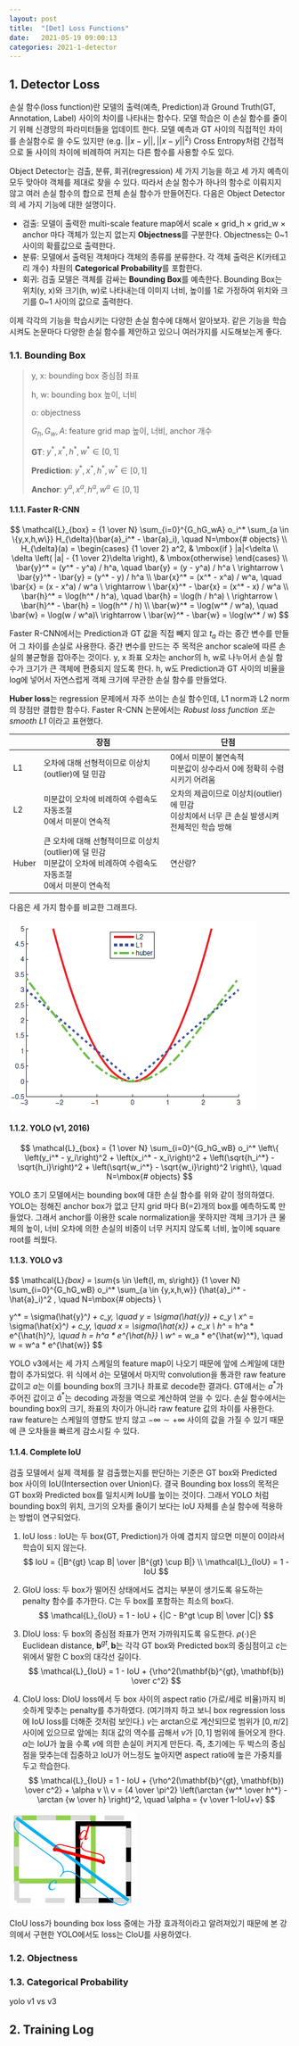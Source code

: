 ```yaml
---
layout: post
title:  "[Det] Loss Functions"
date:   2021-05-19 09:00:13
categories: 2021-1-detector
---
```




## 1. Detector Loss

손실 함수(loss function)란 모델의 출력(예측, Prediction)과 Ground Truth(GT, Annotation, Label) 사이의 차이를 나타내는 함수다. 모델 학습은 이 손실 함수를 줄이기 위해 신경망의 파라미터들을 업데이트 한다. 모델 예측과 GT 사이의 직접적인 차이를 손실함수로 쓸 수도 있지만 (e.g. $||x-y||, ||x-y||^2$) Cross Entropy처럼 간접적으로 둘 사이의 차이에 비례하여 커지는 다른 함수를 사용할 수도 있다. 

Object Detector는 검출, 분류, 회귀(regression) 세 가지 기능을 하고 세 가지 예측이 모두 맞아야 객체를 제대로 찾을 수 있다. 따라서 손실 함수가 하나의 함수로 이뤄지지 않고 여러 손실 함수의 합으로 전체 손실 함수가 만들어진다. 다음은 Object Detector의 세 가지 기능에 대한 설명이다.

- 검출: 모델이 출력한 multi-scale feature map에서 scale × grid_h × grid_w × anchor 마다 객체가 있는지 없는지 **Objectness**를 구분한다. Objectness는 0~1 사이의 확률값으로 출력한다.
- 분류: 모델에서 출력된 객체마다 객체의 종류를 분류한다. 각 객체 출력은 K(카테고리 개수) 차원의 **Categorical Probability**를 포함한다.
- 회귀: 검출 모델은 객체를 감싸는 **Bounding Box**를 예측한다. Bounding Box는 위치(y, x)와 크기(h, w)로 나타내는데 이미지 너비, 높이를 1로 가정하여 위치와 크기를 0~1 사이의 값으로 출력한다.

이제 각각의 기능을 학습시키는 다양한 손실 함수에 대해서 알아보자. 같은 기능을 학습시켜도 논문마다 다양한 손실 함수를 제안하고 있으니 여러가지를 시도해보는게 좋다.

### 1.1. Bounding Box

> y, x: bounding box 중심점 좌표
>
> h, w: bounding box 높이, 너비
>
> o: objectness
>
> $G_h, G_w, A$: feature grid map 높이, 너비, anchor 개수
>
> **GT**: $y^*, x^*, h^*, w^* \in [0, 1]$
>
> **Prediction**: $y^*, x^*, h^*, w^* \in [0, 1]$
>
> **Anchor**: $y^a, x^a, h^a, w^a \in [0, 1]$

#### 1.1.1. Faster R-CNN

$$
\mathcal{L}_{box} = {1 \over N} \sum_{i=0}^{G_hG_wA} o_i^* \sum_{a \in \{y,x,h,w\}} H_{\delta}(\bar{a}_i^* - \bar{a}_i), \quad N=\mbox{# objects} \\
H_{\delta}(a) = \begin{cases}
{1 \over 2} a^2, & \mbox{if } |a|<\delta \\
\delta \left( |a| - {1 \over 2}\delta \right), & \mbox{otherwise}
\end{cases} \\
\bar{y}^* = (y^* - y^a) / h^a, \quad \bar{y} = (y - y^a) / h^a \ \rightarrow \ \bar{y}^* - \bar{y} =  (y^* - y) / h^a \\
\bar{x}^* = (x^* - x^a) / w^a, \quad \bar{x} = (x - x^a) / w^a \ \rightarrow \ \bar{x}^* - \bar{x} =  (x^* - x) / w^a \\
\bar{h}^* = \log(h^* / h^a), \quad \bar{h} = \log(h / h^a) \ \rightarrow \ \bar{h}^* - \bar{h} = \log(h^* / h) \\
\bar{w}^* = \log(w^* / w^a), \quad \bar{w} = \log(w / w^a)\ \rightarrow \ \bar{w}^* - \bar{w} = \log(w^* / w)
$$

Faster R-CNN에서는 Prediction과 GT 값을 직접 빼지 않고 $t_a$ 라는 중간 변수를 만들어 그 차이를 손실로 사용한다. 중간 변수를 만드는 주 목적은 anchor scale에 따른 손실의 불균형을 잡아주는 것이다. y, x 좌표 오차는 anchor의 h, w로 나누어서 손실 함수가 크기가 큰 객체에 편중되지 않도록 한다. h, w도 Prediction과 GT 사이의 비율을 log에 넣어서 자연스럽게 객체 크기에 무관한 손실 함수를 만들었다.

**Huber loss**는 regression 문제에서 자주 쓰이는 손실 함수인데, L1 norm과 L2 norm의 장점만 결합한 함수다. Faster R-CNN 논문에서는 *Robust loss function 또는 smooth L1* 이라고 표현했다.

|       | 장점                                                         | 단점                                                         |
| ----- | ------------------------------------------------------------ | ------------------------------------------------------------ |
| L1    | 오차에 대해 선형적이므로 이상치(outlier)에 덜 민감           | 0에서 미분이 불연속적<br />미분값이 상수라서 0에 정확히 수렴시키기 어려움 |
| L2    | 미분값이 오차에 비례하여 수렴속도 자동조절<br />0에서 미분이 연속적 | 오차의 제곱이므로 이상치(outlier)에 민감<br />이상치에서 너무 큰 손실 발생시켜 전체적인 학습 방해 |
| Huber | 큰 오차에 대해 선형적이므로 이상치(outlier)에 덜 민감<br />미분값이 오차에 비례하여 수렴속도 자동조절<br />0에서 미분이 연속적 | 연산량?                                                      |

다음은 세 가지 함수를 비교한 그래프다.

![huber](../assets/detector/huber_loss.png)



#### 1.1.2. YOLO (v1, 2016)

$$
\mathcal{L}_{box} = {1 \over N} \sum_{i=0}^{G_hG_wB} o_i^* \left\{
\left(y_i^* - y_i\right)^2 + \left(x_i^* - x_i\right)^2 + 
\left(\sqrt{h_i^*} - \sqrt{h_i}\right)^2 + \left(\sqrt{w_i^*} - \sqrt{w_i}\right)^2
\right\}, \quad N=\mbox{# objects}
$$

YOLO 초기 모델에서는 bounding box에 대한 손실 함수를 위와 같이 정의하였다. YOLO는 정해진 anchor box가 없고 단지 grid 마다 B(=2)개의 box를 예측하도록 만들었다. 그래서 anchor를 이용한 scale normalization을 못하지만 객체 크기가 큰 물체의 높이, 너비 오차에 의한 손실의 비중이 너무 커지지 않도록 너비, 높이에 square root를 씌웠다.

#### 1.1.3. YOLO v3

$$
\mathcal{L}_{box} = \sum_{s \in \left\{l, m, s\right\}} {1 \over N} \sum_{i=0}^{G_hG_wB} o_i^*
\sum_{a \in \{y,x,h,w\}} (\hat{a}_i^* - \hat{a}_i)^2
, \quad N=\mbox{# objects} \\

y^* = \sigma(\hat{y}^*) + c_y, \quad y = \sigma(\hat{y}) + c_y \\
x^* = \sigma(\hat{x}^*) + c_y, \quad x = \sigma(\hat{x}) + c_x \\
h^* = h^a * e^{\hat{h}^*}, \quad h = h^a * e^{\hat{h}} \\
w^* = w_a * e^{\hat{w}^*}, \quad w = w^a * e^{\hat{w}}
$$

YOLO v3에서는 세 가지 스케일의 feature map이 나오기 때문에 앞에 스케일에 대한 합이 추가되었다. 위 식에서 $\hat{a}$는 모델에서 마지막 convolution을 통과한 raw feature 값이고 $a$는 이를 bounding box의 크기나 좌표로 decode한 결과다. GT에서는 $a^*$가 주어진 값이고 $\hat{a}^*$는 decoding 과정을 역으로 계산하여 얻을 수 있다. 손실 함수에서는 bounding box의 크기, 좌표의 차이가 아니라 raw feature 값의 차이를 사용한다.   raw feature는 스케일의 영향도 받지 않고 $-\infty \sim +\infty$ 사이의 값을 가질 수 있기 때문에 큰 오차들을 빠르게 감소시킬 수 있다.  

#### 1.1.4. Complete IoU

검출 모델에서 실제 객체를 잘 검출했는지를 판단하는 기준은 GT box와 Predicted box 사이의 IoU(Intersection over Union)다. 결국 Bounding box loss의 목적은 GT box와 Predicted box를 일치시켜 IoU를 높이는 것이다. 그래서 YOLO 처럼 bounding box의 위치, 크기의 오차를 줄이기 보다는 IoU 자체를 손실 함수에 적용하는 방법이 연구되었다. 

1. IoU loss : IoU는 두 box(GT, Prediction)가 아예 겹치지 않으면 미분이 0이라서 학습이 되지 않는다.  
   $$
   IoU = {|B^{gt} \cap B| \over |B^{gt} \cup B|} \\
   \mathcal{L}_{IoU} = 1 - IoU
   $$
   
2. GIoU loss: 두 box가 떨어진 상태에서도 겹치는 부분이 생기도록 유도하는 penalty 함수를 추가한다. C는 두 box를 포함하는 최소의 box다. 
   $$
   \mathcal{L}_{IoU} = 1 - IoU + {|C - B^gt \cup B| \over |C|}
   $$
   
3. DIoU loss: 두 box의 중심점 좌표가 먼저 가까워지도록 유도한다. $\rho(\cdot)$은 Euclidean distance, $\mathbf{b}^{gt}, \mathbf{b}$는 각각 GT box와 Predicted box의 중심점이고 $c$는 위에서 말한 C box의 대각선 길이다.
   $$
   \mathcal{L}_{IoU} = 1 - IoU + {\rho^2(\mathbf{b}^{gt}, \mathbf{b}) \over c^2}
   $$
   
4. CIoU loss: DIoU loss에서 두 box 사이의 aspect ratio (가로/세로 비율)까지 비슷하게 맞추는 penalty를 추가하였다. (여기까지 하고 보니 box regression loss에 IoU loss를 더해준 것처럼 보인다.)  $v$는 arctan으로 계산되므로 범위가 $[0,\pi/2]$ 사이에 있으므로 앞에는 최대 값의 역수를 곱해서 $v$가 $[0,1]$ 범위에 들어오게 한다. $\alpha$는 IoU가 높을 수록 $v$에 의한 손실이 커지게 만든다. 즉, 초기에는 두 박스의 중심점을 맞추는데 집중하고 IoU가 어느정도 높아지면 aspect ratio에 높은 가중치를 두고 학습한다.
   $$
   \mathcal{L}_{IoU} = 1 - IoU + {\rho^2(\mathbf{b}^{gt}, \mathbf{b}) \over c^2} + \alpha v \\
   v = {4 \over \pi^2} \left(\arctan {w^* \over h^*} - \arctan {w \over h} \right)^2, \quad
   \alpha = {v \over 1-IoU+v}
   $$

![diou](../assets/detector/diou.png)

CIoU loss가 bounding box loss 중에는 가장 효과적이라고 알려져있기 때문에 본 강의에서 구현한 YOLO에서도 loss는 CIoU를 사용하였다.



### 1.2. Objectness



### 1.3. Categorical Probability

yolo v1 vs v3





## 2. Training Log





